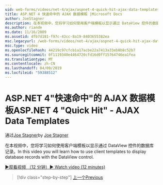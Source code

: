 ```yaml
---
uid: web-forms/videos/net-4/ajax/aspnet-4-quick-hit-ajax-data-templates
title: ASP.NET 4 快速命中的 AJAX 数据模板 |Microsoft Docs
author: JoeStagner
description: 在本视频中，您将学习如何使用客户端模板以显示通过 DataView 控件的数据库记录。
ms.author: riande
ms.date: 11/16/2009
ms.assetid: dfb7d181-f97c-43cc-8a19-8403655382ea
msc.legacyurl: /web-forms/videos/net-4/ajax/aspnet-4-quick-hit-ajax-data-templates
msc.type: video
ms.openlocfilehash: 44219c97cfcb1a17acbe22a7413a33eb8b8c52b7
ms.sourcegitcommit: 0f1119340e4464720cfd16d0ff15764746ea1fea
ms.translationtype: MT
ms.contentlocale: zh-CN
ms.lasthandoff: 04/09/2019
ms.locfileid: "59388512"
---
```

# <a name="aspnet-4-quick-hit---ajax-data-templates"></a><span data-ttu-id="1febc-103">ASP.NET 4"快速命中"的 AJAX 数据模板</span><span class="sxs-lookup"><span data-stu-id="1febc-103">ASP.NET 4 "Quick Hit" - AJAX Data Templates</span></span>

<span data-ttu-id="1febc-104">通过[Joe Stagner](https://github.com/JoeStagner)</span><span class="sxs-lookup"><span data-stu-id="1febc-104">by [Joe Stagner](https://github.com/JoeStagner)</span></span>

<span data-ttu-id="1febc-105">在本视频中，您将学习如何使用客户端模板以显示通过 DataView 控件的数据库记录。</span><span class="sxs-lookup"><span data-stu-id="1febc-105">In this video you will learn how to use client templates to display database records with the DataView control.</span></span> 

[<span data-ttu-id="1febc-106">&#9654;观看视频 （12 分钟）</span><span class="sxs-lookup"><span data-stu-id="1febc-106">&#9654; Watch video (12 minutes)</span></span>](https://channel9.msdn.com/Blogs/ASP-NET-Site-Videos/aspnet-4-quick-hit-ajax-data-templates)

> [!div class="step-by-step"]
> [<span data-ttu-id="1febc-107">上一个</span><span class="sxs-lookup"><span data-stu-id="1febc-107">Previous</span></span>](aspnet-4-quick-hit-jquery-syntax-for-microsoft-ajax.md)
